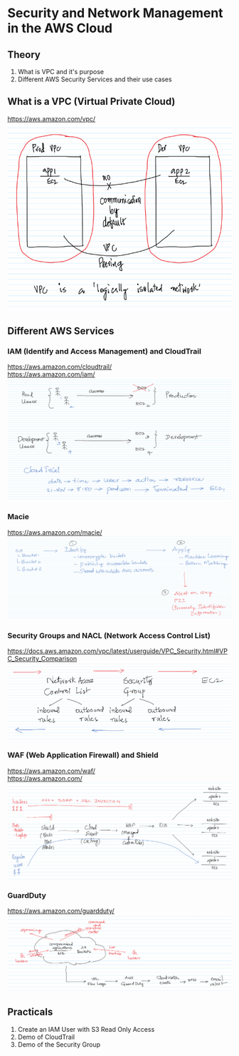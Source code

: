 # Security and Network Management in the AWS Cloud

## Theory

1. What is VPC and it's purpose
1. Different AWS Security Services and their use cases

## What is a VPC (Virtual Private Cloud)

https://aws.amazon.com/vpc/  
![](images/virtual-private-cloud.png)

## Different AWS Services

### IAM (Identify and Access Management) and CloudTrail

https://aws.amazon.com/cloudtrail/  
https://aws.amazon.com/iam/
![](images/cloudtrail-security.png)

### Macie

https://aws.amazon.com/macie/  
![](images/macy-security.png)

### Security Groups and NACL (Network Access Control List)

https://docs.aws.amazon.com/vpc/latest/userguide/VPC_Security.html#VPC_Security_Comparison
![](images/sg-nacl-security.png)

### WAF (Web Application Firewall) and Shield

https://aws.amazon.com/waf/  
https://aws.amazon.com/  
![](images/waf-shield-security.png)

### GuardDuty

https://aws.amazon.com/guardduty/
![](images/guarddurt-security.png)

## Practicals

1. Create an IAM User with S3 Read Only Access
1. Demo of CloudTrail
1. Demo of the Security Group